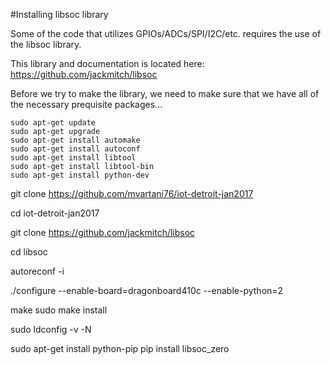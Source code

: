 #Installing libsoc library

Some of the code that utilizes GPIOs/ADCs/SPI/I2C/etc. requires the use of the libsoc library.

This library and documentation is located here: https://github.com/jackmitch/libsoc

Before we try to make the library, we need to make sure that we have all of the necessary prequisite packages...

```
sudo apt-get update
sudo apt-get upgrade
sudo apt-get install automake
sudo apt-get install autoconf
sudo apt-get install libtool
sudo apt-get install libtool-bin
sudo apt-get install python-dev
```

git clone https://github.com/mvartani76/iot-detroit-jan2017

cd iot-detroit-jan2017

git clone https://github.com/jackmitch/libsoc

cd libsoc

autoreconf -i

./configure --enable-board=dragonboard410c --enable-python=2

make
sudo make install

sudo ldconfig -v -N

sudo apt-get install python-pip
pip install libsoc_zero
